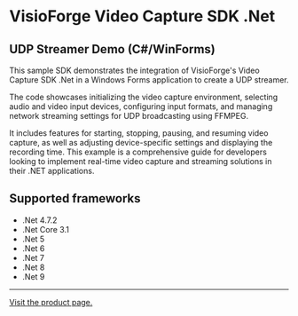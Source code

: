 ﻿# VisioForge Video Capture SDK .Net

## UDP Streamer Demo (C#/WinForms)

This sample SDK demonstrates the integration of VisioForge's Video Capture SDK .Net in a Windows Forms application to create a UDP streamer.

The code showcases initializing the video capture environment, selecting audio and video input devices, configuring input formats, and managing network streaming settings for UDP broadcasting using FFMPEG.

It includes features for starting, stopping, pausing, and resuming video capture, as well as adjusting device-specific settings and displaying the recording time. This example is a comprehensive guide for developers looking to implement real-time video capture and streaming solutions in their .NET applications.

## Supported frameworks

* .Net 4.7.2
* .Net Core 3.1
* .Net 5
* .Net 6
* .Net 7
* .Net 8
* .Net 9

---

[Visit the product page.](https://www.visioforge.com/video-capture-sdk-net)

